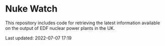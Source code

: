# Nuke Watch

This repository includes code for retrieving the latest information available on the output of EDF nuclear power plants in the UK.

Last updated: 2022-07-07 17:19